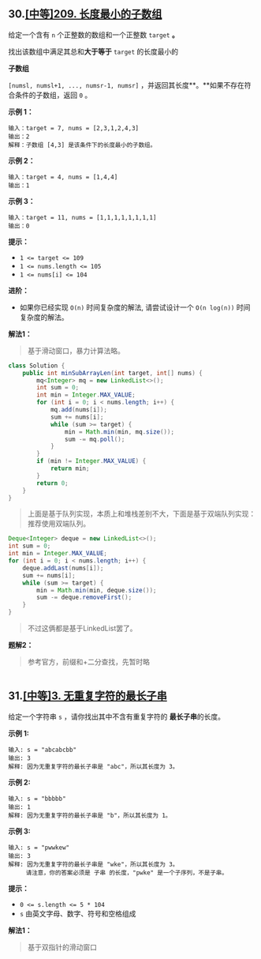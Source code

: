## 30.[[中等]209. 长度最小的子数组](https://leetcode.cn/problems/minimum-size-subarray-sum/)

给定一个含有 `n` 个正整数的数组和一个正整数 `target` **。**

找出该数组中满足其总和**大于等于** `target` 的长度最小的 

**子数组**

`[numsl, numsl+1, ..., numsr-1, numsr]` ，并返回其长度**。**如果不存在符合条件的子数组，返回 `0` 。

 

**示例 1：**

```
输入：target = 7, nums = [2,3,1,2,4,3]
输出：2
解释：子数组 [4,3] 是该条件下的长度最小的子数组。
```

**示例 2：**

```
输入：target = 4, nums = [1,4,4]
输出：1
```

**示例 3：**

```
输入：target = 11, nums = [1,1,1,1,1,1,1,1]
输出：0
```

 

**提示：**

- `1 <= target <= 109`
- `1 <= nums.length <= 105`
- `1 <= nums[i] <= 104`

 

**进阶：**

- 如果你已经实现 `O(n)` 时间复杂度的解法, 请尝试设计一个 `O(n log(n))` 时间复杂度的解法。



**解法1：**

> 基于滑动窗口，暴力计算法略。

```java
class Solution {
    public int minSubArrayLen(int target, int[] nums) {
        mq<Integer> mq = new LinkedList<>();
        int sum = 0;
        int min = Integer.MAX_VALUE;
        for (int i = 0; i < nums.length; i++) {
            mq.add(nums[i]);
            sum += nums[i];
            while (sum >= target) {
                min = Math.min(min, mq.size());
                sum -= mq.poll();
            }
        }
        if (min != Integer.MAX_VALUE) {
            return min;
        }
        return 0;
    }
}
```

> 上面是基于队列实现，本质上和堆栈差别不大，下面是基于双端队列实现：推荐使用双端队列。

```java
Deque<Integer> deque = new LinkedList<>();
int sum = 0;
int min = Integer.MAX_VALUE;
for (int i = 0; i < nums.length; i++) {
    deque.addLast(nums[i]);
    sum += nums[i];
    while (sum >= target) {
        min = Math.min(min, deque.size());
        sum -= deque.removeFirst();
    }
}
```

> 不过这俩都是基于LinkedList罢了。



**题解2：**

> 参考官方，前缀和+二分查找，先暂时略

```java

```



## 31.[[中等]3. 无重复字符的最长子串](https://leetcode.cn/problems/longest-substring-without-repeating-characters/)

给定一个字符串 `s` ，请你找出其中不含有重复字符的 **最长子串**的长度。



**示例 1:**

```
输入: s = "abcabcbb"
输出: 3 
解释: 因为无重复字符的最长子串是 "abc"，所以其长度为 3。
```

**示例 2:**

```
输入: s = "bbbbb"
输出: 1
解释: 因为无重复字符的最长子串是 "b"，所以其长度为 1。
```

**示例 3:**

```
输入: s = "pwwkew"
输出: 3
解释: 因为无重复字符的最长子串是 "wke"，所以其长度为 3。
     请注意，你的答案必须是 子串 的长度，"pwke" 是一个子序列，不是子串。
```

 

**提示：**

- `0 <= s.length <= 5 * 104`
- `s` 由英文字母、数字、符号和空格组成



**解法1：**

> 基于双指针的滑动窗口

```java

```

